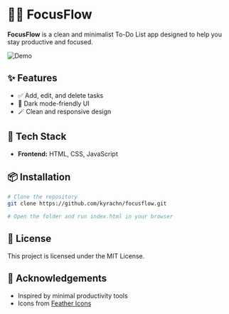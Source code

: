 # 🧘‍♂️ FocusFlow

**FocusFlow** is a clean and minimalist To-Do List app designed to help you stay productive and focused.

![Demo](https://via.placeholder.com/800x400.png?text=FocusFlow+App+Screenshot)

## ✨ Features

- ✅ Add, edit, and delete tasks
- 🌙 Dark mode-friendly UI
- 🪄 Clean and responsive design

## 🚀 Tech Stack

- **Frontend:** HTML, CSS, JavaScript

## 📦 Installation

```bash
# Clone the repository
git clone https://github.com/kyrachn/focusflow.git

# Open the folder and run index.html in your browser
```

## 📄 License

This project is licensed under the MIT License.

## 🙌 Acknowledgements

- Inspired by minimal productivity tools
- Icons from [Feather Icons](https://feathericons.com)
